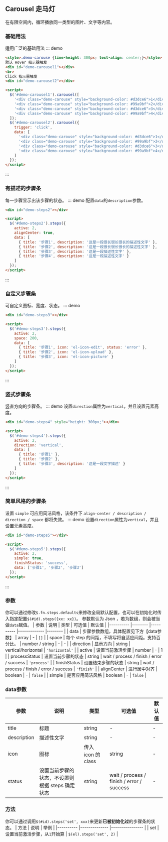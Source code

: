 ## Carousel 走马灯
在有限空间内，循环播放同一类型的图片、文字等内容。

### 基础用法
适用广泛的基础用法
::: demo

```html
<style>.demo-carouse {line-height: 300px; text-align: center;}</style>
默认 Hover 指示器触发
<div id="demo-carousel1"></div>
<br>
Click 指示器触发
<div id="demo-carousel2"></div>

<script>
  $('#demo-carousel1').carousel([
    '<div class="demo-carouse" style="background-color: #d3dce6">1</div>',
    '<div class="demo-carouse" style="background-color: #99a9bf">2</div>',
    '<div class="demo-carouse" style="background-color: #d3dce6">3</div>',
    '<div class="demo-carouse" style="background-color: #99a9bf">4</div>'
  ]);
  $('#demo-carousel2').carousel({
    trigger: 'click',
    data: [
      '<div class="demo-carouse" style="background-color: #d3dce6">1</div>',
      '<div class="demo-carouse" style="background-color: #99a9bf">2</div>',
      '<div class="demo-carouse" style="background-color: #d3dce6">3</div>',
      '<div class="demo-carouse" style="background-color: #99a9bf">4</div>'
    ]
  });
</script>
```
:::

### 有描述的步骤条
每一步骤显示出该步骤的状态。
::: demo 配置`data`的`description`参数。

```html
<div id="demo-steps2"></div>

<script>
  $('#demo-steps2').steps({
    active: 2,
    alignCenter: true,
    data: [
      { title: '步骤1', description: '这是一段很长很长很长的描述性文字' },
      { title: '步骤2', description: '这是一段很长很长很长的描述性文字' },
      { title: '步骤3', description: '这是一段描述性文字' },
      { title: '步骤4', description: '这是一段描述性文字' }
    ]
  });
</script>
```
:::

### 自定义步骤条
可自定义图标、宽度、状态。
::: demo

```html
<div id="demo-steps3"></div>

<script>
  $('#demo-steps3').steps({
    active: 2,
    space: 200,
    data: [
      { title: '步骤1', icon: 'el-icon-edit', status: 'error' },
      { title: '步骤2', icon: 'el-icon-upload' },
      { title: '步骤3', icon: 'el-icon-picture' }
    ]
  });
</script>
```
:::

### 竖式步骤条
竖直方向的步骤条。
::: demo 设置`direction`属性为`vertical`，并且设置元素高度。

```html
<div id="demo-steps4" style="height: 300px;"></div>

<script>
  $('#demo-steps4').steps({
    active: 2,
    direction: 'vertical',
    data: [
      { title: '步骤1' },
      { title: '步骤2' },
      { title: '步骤3', description: '这是一段文字描述' }
    ]
  });
</script>
```
:::

### 简单风格的步骤条
设置 `simple` 可应用简洁风格，该条件下 `align-center / description / direction / space` 都将失效。
::: demo 设置`direction`属性为`vertical`，并且设置元素高度。

```html
<div id="demo-steps5"></div>

<script>
  $('#demo-steps5').steps({
    active: 2,
    simple: true,
    finishStatus: 'success',
    data: ['步骤1', '步骤2', '步骤3']
  });
</script>
```
:::

### 参数
你可以通过修改`$.fn.steps.defaults`来修改全局默认配置，也可以在初始化时传入指定配置`$(#id).steps({xx: xx})`。
参数默认为 Json ，若为数组，则会被当做`data`赋值。
| 参数      | 说明          | 类型      | 可选值                           | 默认值  |
|---------- |-------- |---------- |-------------  |-------- |
| data          | 步骤参数数组，具体配置见下方【data参数】   | array  | - | `[]` |
| space | 每个 step 的间距，不填写将自适应间距。支持百分比。 | number / string | - | - |
| direction | 显示方向 | string | vertical/horizontal | `'horizontal'` |
| active | 设置当前激活步骤  | number | - | 1 |
| processStatus | 设置当前步骤的状态 | string | wait / process / finish / error / success | `'process'` |
| finishStatus | 设置结束步骤的状态 | string | wait / process / finish / error / success | `'finish'` |
| alignCenter | 进行居中对齐 | boolean | - | `false` |
| simple | 是否应用简洁风格 | boolean | - | `false` |

### data参数
| 参数      | 说明    | 类型      | 可选值       | 默认值   |
|---------- |-------- |---------- |-------------  |-------- |
| title | 标题 | string | - | - |
| description | 描述性文字 | string | - | - |
| icon | 图标 | 传入 icon 的 class | string | - |
| status | 设置当前步骤的状态，不设置则根据 steps 确定状态 | string | wait / process / finish / error / success | - |

### 方法
你可以通过调用`$(#id).steps('set', xxx)`来更新**已被初始化过**的步骤条的状态。
| 方法      | 说明          | 举例  |
|---------- |-------------- |---------------- |
| set | 设置当前激活步骤，从`1`开始算 | `$(el).steps('set', 2)` |
